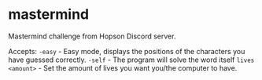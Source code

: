 # mastermind
Mastermind challenge from Hopson Discord server.

Accepts:
`-easy` - Easy mode, displays the positions of the characters you have guessed correctly.
`-self` - The program will solve the word itself 
`lives <amount>` - Set the amount of lives you want you/the computer to have.
